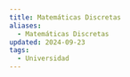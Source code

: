 ```yaml
---
title: Matemáticas Discretas
aliases:
  - Matemáticas Discretas
updated: 2024-09-23
tags:
  - Universidad
---
```

